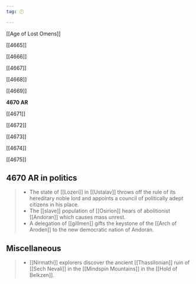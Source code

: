 ```yaml
---
tag: 🕛

---
```

[[Age of Lost Omens]]


[[4665]]

[[4666]]

[[4667]]

[[4668]]

[[4669]]

**4670 AR**

[[4671]]

[[4672]]

[[4673]]

[[4674]]

[[4675]]



## 4670 AR in politics

>  - The state of [[Lozeri]] in [[Ustalav]] throws off the rule of its hereditary noble lord and appoints a council of politically adept citizens in his place.
>  - The [[slave]] population of [[Osirion]] hears of abolitionist [[Andoran]] which causes mass unrest.
>  - A delegation of [[gillmen]] gifts the keystone of the [[Arch of Aroden]] to the new democratic nation of Andoran.


## Miscellaneous

>  - [[Nirmathi]] explorers discover the ancient [[Thassilonian]] ruin of [[Sech Nevali]] in the [[Mindspin Mountains]] in the [[Hold of Belkzen]].






